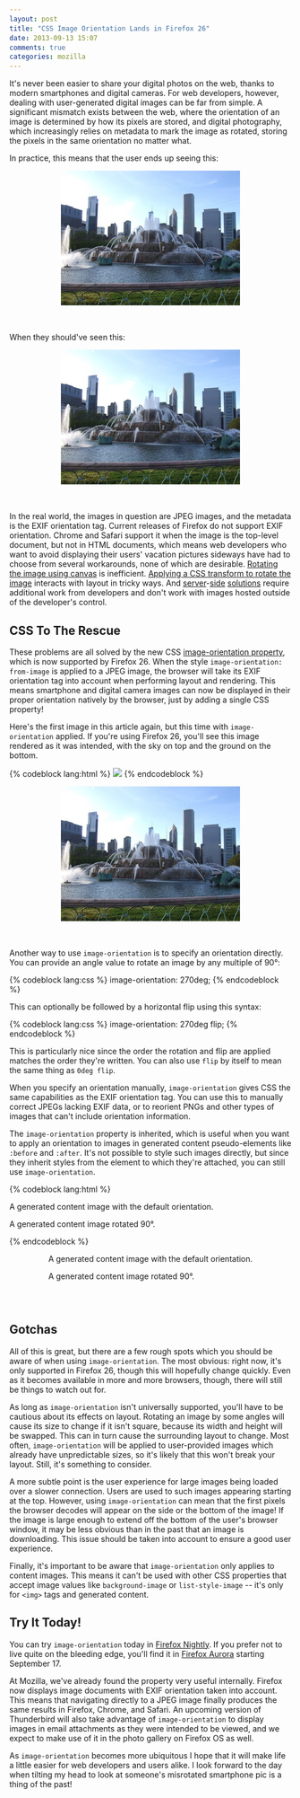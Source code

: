 ```yaml
---
layout: post
title: "CSS Image Orientation Lands in Firefox 26"
date: 2013-09-13 15:07
comments: true
categories: mozilla
---
```


It's never been easier to share your digital photos on the web, thanks to modern
smartphones and digital cameras. For web developers, however, dealing with
user-generated digital images can be far from simple. A significant mismatch
exists between the web, where the orientation of an image is determined by how
its pixels are stored, and digital photography, which increasingly relies on
metadata to mark the image as rotated, storing the pixels in the same
orientation no matter what.

In practice, this means that the user ends up seeing this:

<center><img src="/images/fountain-with-exif.jpg"></center><p></p>

When they should've seen this:

<center><img src="/images/fountain.jpg"></center><p></p>

In the real world, the images in question are JPEG images, and the metadata is
the EXIF orientation tag. Current releases of Firefox do not support EXIF
orientation. Chrome and Safari support it when the image is the top-level
document, but not in HTML documents, which means web developers who want to avoid displaying
their users' vacation pictures sideways have had to choose from several
workarounds, none of which are desirable. [Rotating the image using canvas][canvas]
is inefficient. [Applying a CSS transform to rotate the image][transform]
interacts with layout in tricky ways. And [server][php]-[side][ruby] [solutions][drupal]
require additional work from developers and don't work with images hosted outside
of the developer's control.

CSS To The Rescue
-----------------

These problems are all solved by the new CSS [image-orientation property][property],
which is now supported by Firefox 26. When the style
`image-orientation: from-image` is applied to a JPEG image, the browser will
take its EXIF orientation tag into account when performing layout and rendering.
This means smartphone and digital camera images can now be displayed in their
proper orientation natively by the browser, just by adding a single CSS
property!

Here's the first image in this article again, but this time with
`image-orientation` applied. If you're using Firefox 26, you'll see this image
rendered as it was intended, with the sky on top and the ground on the bottom.

{% codeblock lang:html %}
<img style="image-orientation: from-image" src="fountain.jpg">
{% endcodeblock %}

<center><img style="image-orientation: from-image" src="/images/fountain-with-exif.jpg"></center><p></p>

Another way to use `image-orientation` is to specify an orientation directly.
You can provide an angle value to rotate an image by any multiple of 90°:

{% codeblock lang:css %}
image-orientation: 270deg;
{% endcodeblock %}

This
can optionally be followed by a horizontal flip using this syntax:

{% codeblock lang:css %}
image-orientation: 270deg flip;
{% endcodeblock %}

This is particularly nice since the order the rotation and flip are applied
matches the order they're written. You can also use `flip` by itself to mean the
same thing as `0deg flip`.

When you specify an orientation manually, `image-orientation` gives CSS the same
capabilities as the EXIF orientation tag.  You can use this to manually correct
JPEGs lacking EXIF data, or to reorient PNGs and other types of images that
can't include orientation information.

The `image-orientation` property is inherited, which is useful when you want to
apply an orientation to images in generated content pseudo-elements like
`:before` and `:after`. It's not possible to style such images directly, but
since they inherit styles from the element to which they're attached, you can
still use `image-orientation`.

{% codeblock lang:html %}
<style>
  p:before { content: url(bullet.png); }
  p.ninety { image-orientation: 90deg; }
</style>

<p>A generated content image with the default orientation.</p>
<p class="ninety">A generated content image rotated 90°.</p>{% endcodeblock %}

<link rel="stylesheet" type="text/css" href="/stylesheets/generated-content-image-orientation.css">
<div style="display: inline-block; position: relative; left: 50%;">
  <div style="position: relative; left: -50%;">
    <p class="bullet">A generated content image with the default orientation.</p>
    <p class="bullet" style="image-orientation: 90deg">A generated content image rotated 90°.</p>
  </div>
</div>
<p></p>

Gotchas
-------

All of this is great, but there are a few rough spots which you should be aware
of when using `image-orientation`. The most obvious: right now, it's only
supported in Firefox 26, though this will hopefully change quickly. Even as it
becomes available in more and more browsers, though, there will still be things
to watch out for.

As long as `image-orientation` isn't universally supported, you'll have to be
cautious about its effects on layout. Rotating an image by some angles will
cause its size to change if it isn't square, because its width and height will
be swapped.  This can in turn cause the surrounding layout to change. Most
often, `image-orientation` will be applied to user-provided images which already
have unpredictable sizes, so it's likely that this won't break your layout.
Still, it's something to consider.

A more subtle point is the user experience for large images being loaded over a
slower connection. Users are used to such images appearing starting at the top.
However, using `image-orientation` can mean that the first pixels the browser
decodes will appear on the side or the bottom of the image! If the image is
large enough to extend off the bottom of the user's browser window, it may be
less obvious than in the past that an image is downloading. This issue should be
taken into account to ensure a good user experience.

Finally, it's important to be aware that `image-orientation` only applies to
content images. This means it can't be used with other CSS properties that
accept image values like `background-image` or `list-style-image` -- it's
only for `<img>` tags and generated content.

Try It Today!
-------------

You can try `image-orientation` today in [Firefox Nightly][nightly]. If you prefer
not to live quite on the bleeding edge, you'll find it in [Firefox Aurora][aurora]
starting September 17.

At Mozilla, we've already found the property very useful internally. Firefox now
displays image documents with EXIF orientation taken into account. This means
that navigating directly to a JPEG image finally produces the same results in
Firefox, Chrome, and Safari. An upcoming version of Thunderbird will also take
advantage of `image-orientation` to display images in email attachments as they
were intended to be viewed, and we expect to make use of it in the photo gallery
on Firefox OS as well.

As `image-orientation` becomes more ubiquitous I hope that it will make life a
little easier for web developers and users alike. I look forward to the day when
tilting my head to look at someone's misrotated smartphone pic is a thing of the
past!

[property]: http://dev.w3.org/csswg/css-images/#the-image-orientation
[canvas]: http://stackoverflow.com/questions/7584794/accessing-jpeg-exif-rotation-data-in-javascript-on-the-client-side
[transform]: http://stackoverflow.com/questions/10810496/adjusting-parent-element-of-css-transformed-image-to-fit-twitter-bootstrap
[php]: http://php.net/manual/en/book.exif.php
[ruby]: http://exifr.rubyforge.org/api/
[drupal]: http://drupalcontrib.org/api/drupal/contributions!imagecache_actions!autorotate!imagecache_autorotate.module/function/imagecache_autorotate_image/6
[mf]: http://www.w3.org/TR/media-frags/#naming-space
[nightly]: http://nightly.mozilla.org/
[aurora]: http://www.mozilla.org/en-US/firefox/aurora/
[sprites]: http://coding.smashingmagazine.com/2009/04/27/the-mystery-of-css-sprites-techniques-tools-and-tutorials/
